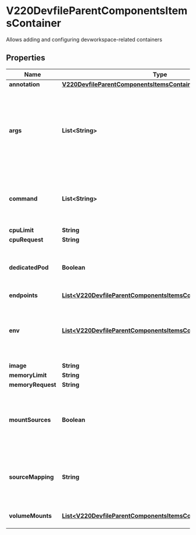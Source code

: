 

# V220DevfileParentComponentsItemsContainer

Allows adding and configuring devworkspace-related containers
## Properties

Name | Type | Description | Notes
------------ | ------------- | ------------- | -------------
**annotation** | [**V220DevfileParentComponentsItemsContainerAnnotation**](V220DevfileParentComponentsItemsContainerAnnotation.md) |  |  [optional]
**args** | **List&lt;String&gt;** | The arguments to supply to the command running the dockerimage component. The arguments are supplied either to the default command provided in the image or to the overridden command.  Defaults to an empty array, meaning use whatever is defined in the image. |  [optional]
**command** | **List&lt;String&gt;** | The command to run in the dockerimage component instead of the default one provided in the image.  Defaults to an empty array, meaning use whatever is defined in the image. |  [optional]
**cpuLimit** | **String** |  |  [optional]
**cpuRequest** | **String** |  |  [optional]
**dedicatedPod** | **Boolean** | Specify if a container should run in its own separated pod, instead of running as part of the main development environment pod.  Default value is &#x60;false&#x60; |  [optional]
**endpoints** | [**List&lt;V220DevfileParentComponentsItemsContainerEndpoints&gt;**](V220DevfileParentComponentsItemsContainerEndpoints.md) |  |  [optional]
**env** | [**List&lt;V220DevfileParentComponentsItemsContainerEnv&gt;**](V220DevfileParentComponentsItemsContainerEnv.md) | Environment variables used in this container.  The following variables are reserved and cannot be overridden via env:   - &#x60;$PROJECTS_ROOT&#x60;   - &#x60;$PROJECT_SOURCE&#x60; |  [optional]
**image** | **String** |  |  [optional]
**memoryLimit** | **String** |  |  [optional]
**memoryRequest** | **String** |  |  [optional]
**mountSources** | **Boolean** | Toggles whether or not the project source code should be mounted in the component.  Defaults to true for all component types except plugins and components that set &#x60;dedicatedPod&#x60; to true. |  [optional]
**sourceMapping** | **String** | Optional specification of the path in the container where project sources should be transferred/mounted when &#x60;mountSources&#x60; is &#x60;true&#x60;. When omitted, the default value of /projects is used. |  [optional]
**volumeMounts** | [**List&lt;V220DevfileParentComponentsItemsContainerVolumeMounts&gt;**](V220DevfileParentComponentsItemsContainerVolumeMounts.md) | List of volumes mounts that should be mounted is this container. |  [optional]



